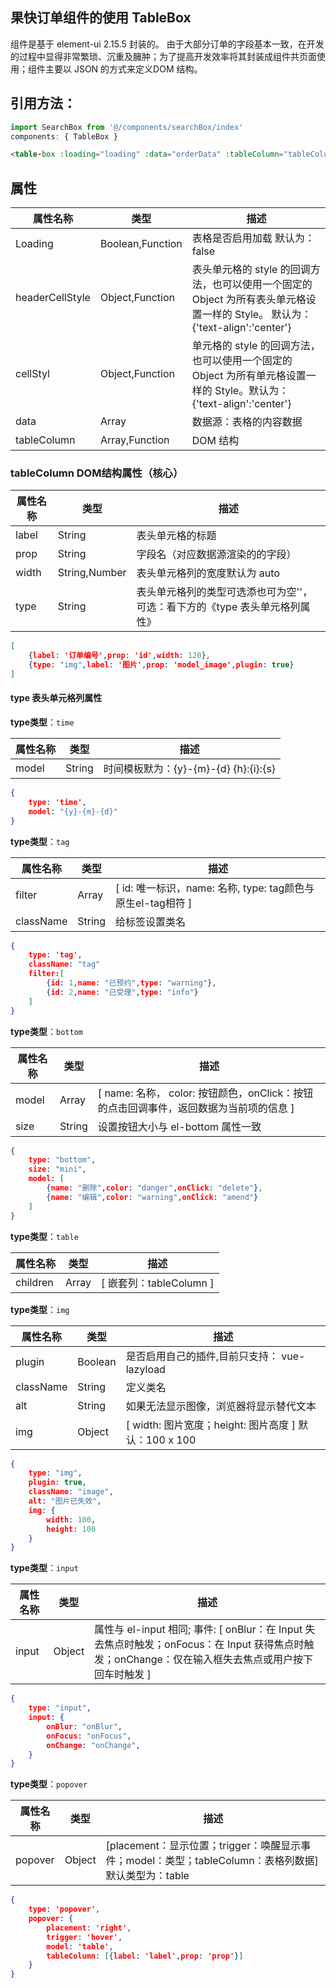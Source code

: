 ## 果快订单组件的使用 TableBox

组件是基于 element-ui 2.15.5 封装的。
由于大部分订单的字段基本一致，在开发的过程中显得非常繁琐、沉重及臃肿；为了提高开发效率将其封装成组件共页面使用；组件主要以 JSON 的方式来定义DOM 结构。

## 引用方法：

```js
import SearchBox from '@/components/searchBox/index'
components: { TableBox }
```

```html
<table-box :loading="loading" :data="orderData" :tableColumn="tableColumn" @selection-change="handleSelectionChange"/>
```

## 属性

| 属性名称        | 类型             | 描述                                                         |
| --------------- | ---------------- | ------------------------------------------------------------ |
| Loading         | Boolean,Function | 表格是否启用加载 默认为：false                               |
| headerCellStyle | Object,Function  | 表头单元格的 style 的回调方法，也可以使用一个固定的 Object 为所有表头单元格设置一样的 Style。 默认为：{'text-align':'center'} |
| cellStyl        | Object,Function  | 单元格的 style 的回调方法，也可以使用一个固定的 Object 为所有单元格设置一样的 Style。默认为： {'text-align':'center'} |
| data            | Array            | 数据源：表格的内容数据                                       |
| tableColumn     | Array,Function   | DOM 结构                                                     |

### tableColumn DOM结构属性（核心）

| 属性名称 | 类型          | 描述                                                         |
| -------- | ------------- | ------------------------------------------------------------ |
| label    | String        | 表头单元格的标题                                             |
| prop     | String        | 字段名（对应数据源渲染的的字段）                             |
| width    | String,Number | 表头单元格列的宽度默认为 auto                                |
| type     | String        | 表头单元格列的类型可选添也可为空''，可选：看下方的《type 表头单元格列属性》 |

```json
[
    {label: '订单编号',prop: 'id',width: 120},
    {type: "img",label: '图片',prop: 'model_image',plugin: true}
]
```



#### type 表头单元格列属性

**type类型**：`time`

| 属性名称 | 类型   | 描述                                  |
| -------- | ------ | ------------------------------------- |
| model    | String | 时间模板默为：{y}-{m}-{d} {h}:{i}:{s} |

```json
{
    type: 'time',
    model: "{y}-{m}-{d}"
}
```

**type类型**：`tag`

| 属性名称  | 类型   | 描述                                                        |
| --------- | ------ | ----------------------------------------------------------- |
| filter    | Array  | [ id: 唯一标识，name: 名称, type: tag颜色与原生el-tag相符 ] |
| className | String | 给标签设置类名                                              |

```json
{
    type: 'tag',
    className: "tag"
    filter:[
        {id: 1,name: "已预约",type: "warning"},
        {id: 2,name: "已受理",type: "info"}
    ]
}
```

**type类型**：`bottom`

| 属性名称 | 类型   | 描述                                                         |
| -------- | ------ | ------------------------------------------------------------ |
| model    | Array  | [ name: 名称， color: 按钮颜色，onClick：按钮的点击回调事件，返回数据为当前项的信息 ] |
| size     | String | 设置按钮大小与 el-bottom 属性一致                            |

```json
{
    type: "bottom",
    size: "mini", 
    model: [
        {name: "删除",color: "danger",onClick: "delete"},
        {name: "编辑",color: "warning",onClick: "amend"}
    ]
}
```

**type类型**：`table`

| 属性名称 | 类型  | 描述                    |
| -------- | ----- | ----------------------- |
| children | Array | [ 嵌套列：tableColumn ] |

**type类型**：`img`

| 属性名称  | 类型    | 描述                                                  |
| --------- | ------- | ----------------------------------------------------- |
| plugin    | Boolean | 是否启用自己的插件,目前只支持： vue-lazyload          |
| className | String  | 定义类名                                              |
| alt       | String  | 如果无法显示图像，浏览器将显示替代文本                |
| img       | Object  | [ width: 图片宽度；height: 图片高度 ] 默认：100 x 100 |

```json
{
    type: "img",
    plugin: true,
    className: "image",
    alt: "图片已失效",
    img: {
        width: 100,
        height: 100
    }
}
```

**type类型**：`input`

| 属性名称 | 类型   | 描述                                                         |
| -------- | ------ | ------------------------------------------------------------ |
| input    | Object | 属性与 el-input 相同; 事件: [ onBlur：在 Input 失去焦点时触发；onFocus：在 Input 获得焦点时触发；onChange：仅在输入框失去焦点或用户按下回车时触发 ] |

```JSON
{
	type: "input",
	input: {
		onBlur: "onBlur",
		onFocus: "onFocus",
		onChange: "onChange",
	}
}
```

**type类型**：`popover`

| 属性名称 | 类型   | 描述                                                         |
| -------- | ------ | ------------------------------------------------------------ |
| popover  | Object | [placement：显示位置；trigger：唤醒显示事件；model：类型；tableColumn：表格列数据] 默认类型为：table |

```JSON
{
    type: 'popover',
 	popover: {
        placement: 'right',
        trigger: 'hover',
        model: 'table',
        tableColumn: [{label: 'label',prop: 'prop'}]
    }
}
```

